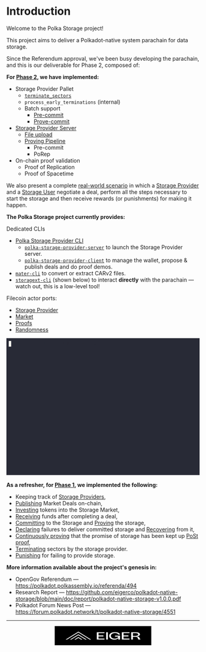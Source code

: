 # Introduction

Welcome to the Polka Storage project!

This project aims to deliver a Polkadot-native system parachain for data storage.

Since the Referendum approval, we've been busy developing the parachain,
and this is our deliverable for Phase 2, composed of:

**For [**Phase 2**](https://polkadot.polkassembly.io/referenda/1150), we have implemented:**

- Storage Provider Pallet
  - [`terminate_sectors`](./architecture/pallets/storage-provider.md#terminate_sectors)
  - `process_early_terminations` (internal)
  - Batch support
    - [Pre-commit](./architecture/pallets/storage-provider.md#pre_commit_sectors)
    - [Prove-commit](./architecture/pallets/storage-provider.md#prove_commit_sectors)
- [Storage Provider Server](./architecture/polka-storage-provider-server.md)
  - [File upload](./getting-started/file-upload.md)
  - [Proving Pipeline](./architecture/polka-storage-provider-server.md#sealing-pipeline)
    - Pre-commit
    - PoRep
- On-chain proof validation
  - Proof of Replication
  - Proof of Spacetime

<!-- TODO: pending change from konrads PR -->
We also present a complete [real-world scenario](./getting-started/demo.md) in which a [Storage Provider](./glossary.md#storage-provider) and a [Storage User](./glossary.md#storage-user) negotiate a deal, perform all the steps necessary to start the storage and then receive rewards (or punishments) for making it happen.


**The Polka Storage project currently provides:**

Dedicated CLIs
- [Polka Storage Provider CLI](./storage-provider-cli/index.md)
  - [`polka-storage-provider-server`](./storage-provider-cli/server.md) to launch the Storage Provider server.
  - [`polka-storage-provider-client`](./storage-provider-cli/client/index.md) to manage the wallet, propose & publish deals and do proof demos.
- [`mater-cli`](./mater-cli/index.md) to convert or extract CARv2 files.
- [`storagext-cli`](./storagext-cli/index.md) (shown below) to interact **directly** with the parachain — watch out, this is a low-level tool!

Filecoin actor ports:
- [Storage Provider](./architecture/pallets/storage-provider.md)
- [Market](./architecture/pallets/market.md)
- [Proofs](./architecture/pallets/proofs.md)
- [Randomness](./architecture/pallets/randomness.md)

<p>
    <img
        src="images/showcase/cli_basic.gif"
        alt="Polka Storage CLI tooling showcase">
</p>

**As a refresher, for [Phase 1](https://polkadot.polkassembly.io/referenda/494), we implemented the following:**

- Keeping track of [Storage Providers](./glossary.md#storage-provider),
- [Publishing](./architecture/pallets/market.md#publish_storage_deals) Market Deals on-chain,
- [Investing](./architecture/pallets/market.md#add_balance) tokens into the Storage Market,
- [Receiving](./architecture/pallets/market.md#settle_deal_payments) funds after completing a deal,
- [Committing](./architecture/pallets/storage-provider.md#pre_commit_sector) to the Storage and [Proving](./architecture/pallets/storage-provider.md#prove_commit_sectors) the storage,
- [Declaring](./architecture/pallets/storage-provider.md#prove_commit_sectors) failures to deliver committed storage and [Recovering](./architecture/pallets/storage-provider.md#declaring-storage-faults-recovered) from it,
- [Continuously proving](./architecture/pallets/storage-provider.md#submit_windowed_post) that the promise of storage has been kept up [PoSt proof](./glossary.md#proofs),
- [Terminating](./architecture/pallets/storage-provider.md#terminate_sectors) sectors by the storage provider.
- [Punishing](./architecture/pallets/storage-provider.md#events) for failing to provide storage.


**More information available about the project's genesis in:**

- OpenGov Referendum — <https://polkadot.polkassembly.io/referenda/494>
- Research Report — <https://github.com/eigerco/polkadot-native-storage/blob/main/doc/report/polkadot-native-storage-v1.0.0.pdf>
- Polkadot Forum News Post — <https://forum.polkadot.network/t/polkadot-native-storage/4551>

---

<p>
    <a href="https://eiger.co">
        <img
            src="images/logo.svg"
            alt="Eiger Oy"
            style="height: 50px; display: block; margin-left: auto; margin-right: auto; width: 50%;">
    </a>
</p>
